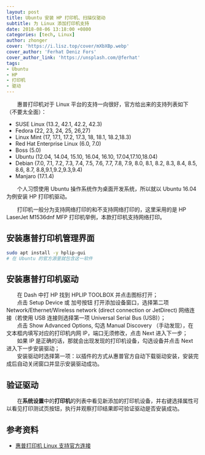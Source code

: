 ```yaml
---
layout: post
title: Ubuntu 安装 HP 打印机、扫描仪驱动
subtitle: 为 Linux 添加打印机支持
date: 2018-08-06 13:18:00 +0800
categories: [tech, Linux]
author: zhonger
cover: 'https://i.lisz.top/cover/mXbXBp.webp'
cover_author: 'Ferhat Deniz Fors'
cover_author_link: 'https://unsplash.com/@ferhat'
tags:
- Ubuntu
- HP
- 打印机
- 驱动
---
```


&emsp;&emsp;惠普打印机对于 Linux 平台的支持一向很好，官方给出来的支持列表如下（不要太全面）：

- SUSE Linux (13.2, 42.1, 42.2, 42.3)
- Fedora (22, 23, 24, 25, 26,27)
- Linux Mint (17, 17.1, 17.2, 17.3, 18, 18.1, 18.2,18.3)
- Red Hat Enterprise Linux (6.0, 7.0)
- Boss (5.0)
- Ubuntu (12.04, 14.04, 15.10, 16.04, 16.10, 17.04,17.10,18.04)
- Debian (7.0, 7.1, 7.2, 7.3, 7.4, 7.5, 7.6, 7.7, 7.8, 7.9, 8.0, 8.1, 8.2, 8.3, 8.4, 8.5, 8.6, 8.7, 8.8,9.1,9.2,9.3,9.4)
- Manjaro (17.1.4)

&emsp;&emsp;个人习惯使用 Ubuntu 操作系统作为桌面开发系统，所以就以 Ubuntu 16.04 为例安装 HP 打印机驱动。

&emsp;&emsp;打印机一般分为支持网络打印的和不支持网络打印的，这里采用的是 HP LaserJet M1536dnf MFP 打印机举例，本款打印机支持网络打印。

## 安装惠普打印机管理界面

```bash
sudo apt install -y hplip-gui
# 在 Ubuntu 的官方源里就包含这一软件
```

## 安装惠普打印机驱动

&emsp;&emsp;在 Dash 中打 HP 找到 HPLIP TOOLBOX 并点击图标打开；  
&emsp;&emsp;点击 Setup Device 或 加号按钮 打开添加设备窗口，选择第二项 Network/Ethernet/Wireless network (direct connection or JetDirect) 网络连接（若使用 USB 连接则选择第一项 Universal Serial Bus (USB)）；  
&emsp;&emsp;点击 Show Advanced Options, 勾选 Manual Discovery （手动发现），在文本框内填写对应的打印机内网 IP，端口无须修改，点击 Next 进入下一步；  
&emsp;&emsp;如果 IP 是正确的话，那就会出现发现的打印机设备，勾选设备并点击 Next 进入下一步安装驱动；  
&emsp;&emsp;安装驱动时选择第一项：以插件的方式从惠普官方自动下载驱动安装，安装完成后自动关闭窗口并显示安装驱动成功。

## 验证驱动

&emsp;&emsp;在**系统设置**中的**打印机**的列表中看见新添加的打印机设备，并右键选择属性可以看见打印测试页按钮，执行并观察打印结果即可验证驱动是否安装成功。

## 参考资料

- [惠普打印机 Linux 支持官方连接](https://developers.hp.com/hp-linux-imaging-and-printing/downloads)
